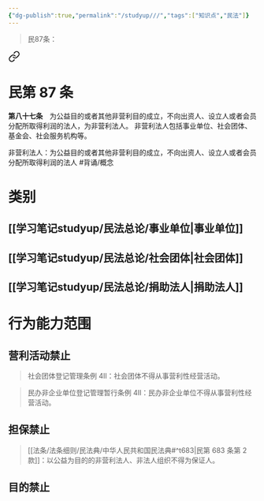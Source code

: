 ```yaml
---
{"dg-publish":true,"permalink":"/studyup///","tags":["知识点","民法"]}
---
```


> 民87条：
<div class="transclusion internal-embed is-loaded"><a class="markdown-embed-link" href="/////#t87" aria-label="Open link"><svg xmlns="http://www.w3.org/2000/svg" width="24" height="24" viewBox="0 0 24 24" fill="none" stroke="currentColor" stroke-width="2" stroke-linecap="round" stroke-linejoin="round" class="svg-icon lucide-link"><path d="M10 13a5 5 0 0 0 7.54.54l3-3a5 5 0 0 0-7.07-7.07l-1.72 1.71"></path><path d="M14 11a5 5 0 0 0-7.54-.54l-3 3a5 5 0 0 0 7.07 7.07l1.71-1.71"></path></svg></a><div class="markdown-embed">

<div class="markdown-embed-title">

# 民第 87 条

</div>


**第八十七条**　为公益目的或者其他非营利目的成立，不向出资人、设立人或者会员分配所取得利润的法人，为非营利法人。
非营利法人包括事业单位、社会团体、基金会、社会服务机构等。 

</div></div>


非营利法人：为公益目的或者其他非营利目的成立，不向出资人、设立人或者会员分配所取得利润的法人 #背诵/概念 
# 类别
## [[学习笔记studyup/民法总论/事业单位\|事业单位]]
## [[学习笔记studyup/民法总论/社会团体\|社会团体]] 
## [[学习笔记studyup/民法总论/捐助法人\|捐助法人]]
# 行为能力范围
## 营利活动禁止
>社会团体登记管理条例 4Ⅱ：社会团体不得从事营利性经营活动。

>民办非企业单位登记管理暂行条例 4Ⅱ：民办非企业单位不得从事营利性经营活动。
## 担保禁止
> [[法条/法条细则/民法典/中华人民共和国民法典#^t683\|民第 683 条第 2 款]]：以公益为目的的非营利法人、非法人组织不得为保证人。
## 目的禁止